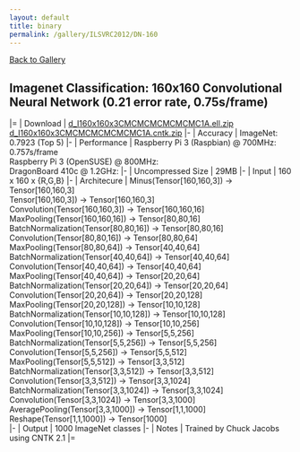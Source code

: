 ```yaml
---
layout: default
title: binary
permalink: /gallery/ILSVRC2012/DN-160
---
```


[Back to Gallery](/ELL/gallery)

## Imagenet Classification: 160x160 Convolutional Neural Network (0.21 error rate, 0.75s/frame)

|=
| Download | [d_I160x160x3CMCMCMCMCMCMC1A.ell.zip](https://github.com/Microsoft/ELL-models/raw/master/models/ILSVRC2012/d_I160x160x3CMCMCMCMCMCMC1A/d_I160x160x3CMCMCMCMCMCMC1A.ell.zip) [d_I160x160x3CMCMCMCMCMCMC1A.cntk.zip](https://github.com/Microsoft/ELL-models/raw/master/models/ILSVRC2012/d_I160x160x3CMCMCMCMCMCMC1A/d_I160x160x3CMCMCMCMCMCMC1A.cntk.zip)
|-
| Accuracy | ImageNet: 0.7923 (Top 5)
|-
| Performance | Raspberry Pi 3 (Raspbian) @ 700MHz: 0.757s/frame<br>Raspberry Pi 3 (OpenSUSE) @ 800MHz: <br>DragonBoard 410c @ 1.2GHz:
|-
| Uncompressed Size | 29MB
|-
| Input | 160 x 160 x {R,G,B}
|-
| Architecure | Minus(Tensor[160,160,3]) -> Tensor[160,160,3]<br>Tensor[160,160,3]) -> Tensor[160,160,3]<br>Convolution(Tensor[160,160,3]) -> Tensor[160,160,16]<br>MaxPooling(Tensor[160,160,16]) -> Tensor[80,80,16]<br>BatchNormalization(Tensor[80,80,16]) -> Tensor[80,80,16]<br>Convolution(Tensor[80,80,16]) -> Tensor[80,80,64]<br>MaxPooling(Tensor[80,80,64]) -> Tensor[40,40,64]<br>BatchNormalization(Tensor[40,40,64]) -> Tensor[40,40,64]<br>Convolution(Tensor[40,40,64]) -> Tensor[40,40,64]<br>MaxPooling(Tensor[40,40,64]) -> Tensor[20,20,64]<br>BatchNormalization(Tensor[20,20,64]) -> Tensor[20,20,64]<br>Convolution(Tensor[20,20,64]) -> Tensor[20,20,128]<br>MaxPooling(Tensor[20,20,128]) -> Tensor[10,10,128]<br>BatchNormalization(Tensor[10,10,128]) -> Tensor[10,10,128]<br>Convolution(Tensor[10,10,128]) -> Tensor[10,10,256]<br>MaxPooling(Tensor[10,10,256]) -> Tensor[5,5,256]<br>BatchNormalization(Tensor[5,5,256]) -> Tensor[5,5,256]<br>Convolution(Tensor[5,5,256]) -> Tensor[5,5,512]<br>MaxPooling(Tensor[5,5,512]) -> Tensor[3,3,512]<br>BatchNormalization(Tensor[3,3,512]) -> Tensor[3,3,512]<br>Convolution(Tensor[3,3,512]) -> Tensor[3,3,1024]<br>BatchNormalization(Tensor[3,3,1024]) -> Tensor[3,3,1024]<br>Convolution(Tensor[3,3,1024]) -> Tensor[3,3,1000]<br>AveragePooling(Tensor[3,3,1000]) -> Tensor[1,1,1000]<br>Reshape(Tensor[1,1,1000]) -> Tensor[1000]<br>
|-
| Output | 1000 ImageNet classes
|-
| Notes | Trained by Chuck Jacobs using CNTK 2.1
|=
